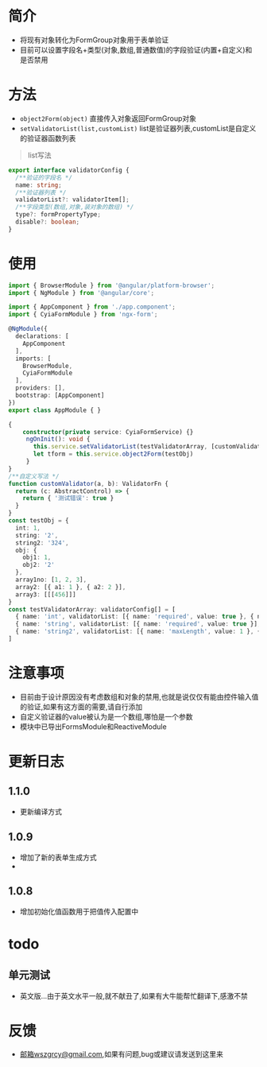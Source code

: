 # 简介
- 将现有对象转化为FormGroup对象用于表单验证
- 目前可以设置字段名+类型(对象,数组,普通数值)的字段验证(内置+自定义)和是否禁用

# 方法
- `object2Form(object)` 直接传入对象返回FormGroup对象
- `setValidatorList(list,customList)` list是验证器列表,customList是自定义的验证器函数列表
> list写法 
``` ts
export interface validatorConfig {
  /**验证的字段名 */
  name: string;
  /**验证器列表 */
  validatorList?: validatorItem[];
  /**字段类型(数组,对象,装对象的数组) */
  type?: formPropertyType;
  disable?: boolean;
}

```
# 使用
``` ts 
import { BrowserModule } from '@angular/platform-browser';
import { NgModule } from '@angular/core';

import { AppComponent } from './app.component';
import { CyiaFormModule } from 'ngx-form';

@NgModule({
  declarations: [
    AppComponent
  ],
  imports: [
    BrowserModule,
    CyiaFormModule
  ],
  providers: [],
  bootstrap: [AppComponent]
})
export class AppModule { }

```
``` ts
{
    constructor(private service: CyiaFormService) {}
     ngOnInit(): void {
       this.service.setValidatorList(testValidatorArray, [customValidator])
       let tform = this.service.object2Form(testObj)
     }
}
/**自定义写法 */
function customValidator(a, b): ValidatorFn {
  return (c: AbstractControl) => {
    return { '测试错误': true }
  }
}
const testObj = {
  int: 1,
  string: '2',
  string2: '324',
  obj: {
    obj1: 1,
    obj2: '2'
  },
  array1no: [1, 2, 3],
  array2: [{ a1: 1 }, { a2: 2 }],
  array3: [[[456]]]
}
const testValidatorArray: validatorConfig[] = [
  { name: 'int', validatorList: [{ name: 'required', value: true }, { name: 'email', value: true }] },
  { name: 'string', validatorList: [{ name: 'required', value: true }], disable: true },
  { name: 'string2', validatorList: [{ name: 'maxLength', value: 1 }, { name: 'customValidator', value: [9, 2] }] }
]
```

# 注意事项
- 目前由于设计原因没有考虑数组和对象的禁用,也就是说仅仅有能由控件输入值的验证,如果有这方面的需要,请自行添加
- 自定义验证器的value被认为是一个数组,哪怕是一个参数
- 模块中已导出FormsModule和ReactiveModule
# 更新日志

## 1.1.0
- 更新编译方式
## 1.0.9
- 增加了新的表单生成方式
- 
## 1.0.8
- 增加初始化值函数用于把值传入配置中
# todo 
## 单元测试
- 英文版...由于英文水平一般,就不献丑了,如果有大牛能帮忙翻译下,感激不禁

# 反馈
- 邮箱wszgrcy@gmail.com,如果有问题,bug或建议请发送到这里来